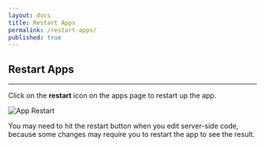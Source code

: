 ```yaml
---
layout: docs
title: Restart Apps
permalink: /restart-apps/
published: true
---
```


## Restart Apps

---

Click on the **restart** icon on the apps page to restart up the app.

![App Restart](/img/restart-apps/app-restart.png)

You may need to hit the restart button when you edit server-side code, because
some changes may require you to restart the app to see the result.
